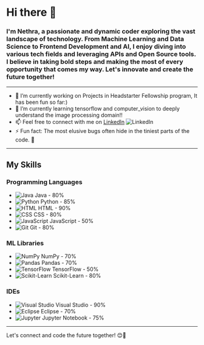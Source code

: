 


# Hi there 👋

### I'm Nethra, a passionate and dynamic coder exploring the vast landscape of technology. From Machine Learning and Data Science to Frontend Development and AI, I enjoy diving into various tech fields and leveraging APIs and Open Source tools. I believe in taking bold steps and making the most of every opportunity that comes my way. Let's innovate and create the future together!

---
- 🔭 I’m currently working on Projects in Headstarter Fellowship program, It has been fun so far:)
- 🌱 I’m currently learning tensorflow and computer_vision to deeply understand the image processing domain!!
- 📫 Feel free to connect with me on [LinkedIn](https://www.linkedin.com/in/Nethradevi-Baskar) ![LinkedIn](https://img.icons8.com/color/48/000000/linkedin.png)
- ⚡ Fun fact: The most elusive bugs often hide in the tiniest parts of the code. 🐛
---

## My Skills

### Programming Languages
- ![Java](https://img.icons8.com/color/48/000000/java-coffee-cup-logo.png) Java - 80%
- ![Python](https://img.icons8.com/color/48/000000/python.png) Python - 85%
- ![HTML](https://img.icons8.com/color/48/000000/html-5.png) HTML - 90%
- ![CSS](https://img.icons8.com/color/48/000000/css3.png) CSS - 80%
- ![JavaScript](https://img.icons8.com/color/48/000000/javascript.png) JavaScript - 50%
- ![Git](https://img.icons8.com/color/48/000000/git.png) Git - 80%

### ML Libraries
- ![NumPy](https://img.icons8.com/color/48/000000/numpy.png) NumPy - 70%
- ![Pandas](https://pandas.pydata.org/static/img/pandas_white.svg) Pandas - 70%
- ![TensorFlow](https://img.icons8.com/color/48/000000/tensorflow.png) TensorFlow - 50%
- ![Scikit-Learn](https://scikit-learn.org/stable/_static/scikit-learn-logo-small.png) Scikit-Learn - 80%

### IDEs
- ![Visual Studio](https://img.icons8.com/color/48/000000/visual-studio.png) Visual Studio - 90%
- ![Eclipse](https://img.icons8.com/officel/48/000000/java-eclipse.png) Eclipse - 70%
- ![Jupyter](https://jupyter.org/assets/main-logo.svg) Jupyter Notebook - 75%

---

Let's connect and code the future together! 😊🚀

